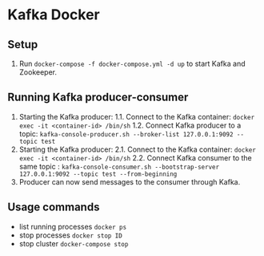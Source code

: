 # Kafka Docker

## Setup
1. Run `docker-compose -f docker-compose.yml -d up` to start Kafka and Zookeeper.

## Running Kafka producer-consumer
1. Starting the Kafka producer:
   1.1. Connect to the Kafka container:
   `docker exec -it <container-id> /bin/sh`
   1.2. Connect Kafka producer to a topic:
    `kafka-console-producer.sh --broker-list 127.0.0.1:9092 --topic test`
2. Starting the Kafka producer:
   2.1. Connect to the Kafka container:
   `docker exec -it <container-id> /bin/sh`
   2.2. Connect Kafka consumer to the same topic :
    `kafka-console-consumer.sh --bootstrap-server 127.0.0.1:9092 --topic test --from-beginning`
3. Producer can now send messages to the consumer through Kafka.


## Usage commands
- list running processes `docker ps`
- stop processes `docker stop ID`
- stop cluster `docker-compose stop`
